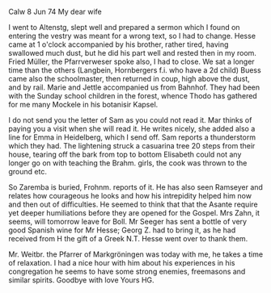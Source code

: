  Calw 8 Jun 74
My dear wife

I went to Altenstg, slept well and prepared a sermon which I found on entering the vestry was meant for a wrong text, so I had to change. Hesse came at 1 o'clock accompanied by his brother, rather tired, having swallowed much dust, but he did his part well and rested then in my room. Fried Müller, the Pfarrverweser spoke also, I had to close. We sat a longer time than the others (Langbein, Hornbergers f.i. who have a 2d child) Buess came also the schoolmaster, then returned in coup‚ high above the dust, and by rail. Marie and Jettle accompanied us from Bahnhof. They had been with the Sunday school children in the forest, whence Thodo has gathered for me many Mockele in his botanisir Kapsel.

I do not send you the letter of Sam as you could not read it. Mar thinks of paying you a visit when she will read it. He writes nicely, she added also a line for Emma in Heidelberg, which I send off. Sam reports a thunderstorm which they had. The lightening struck a casuarina tree 20 steps from their house, tearing off the bark from top to bottom Elisabeth could not any longer go on with teaching the Brahm. girls, the cook was thrown to the ground etc.

So Zaremba is buried, Frohnm. reports of it. He has also seen Ramseyer and relates how courageous he looks and how his intrepidity helped him now and then out of difficulties. He seemed to think that that the Asante require yet deeper humiliations before they are opened for the Gospel. 
Mrs Zahn, it seems, will tomorrow leave for Boll. Mr Seeger has sent a bottle of very good Spanish wine for Mr Hesse; Georg Z. had to bring it, as he had received from H the gift of a Greek N.T. Hesse went over to thank them.

Mr. Weitbr. the Pfarrer of Markgröningen was today with me, he takes a time of relaxation. I had a nice hour with him about his experiences in his congregation he seems to have some strong enemies, freemasons and similar spirits. Goodbye
 with love
 Yours HG.
